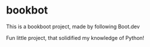 # bookbot

This is a bookboot project, made by following Boot.dev

Fun little project, that solidified my knowledge of Python!
